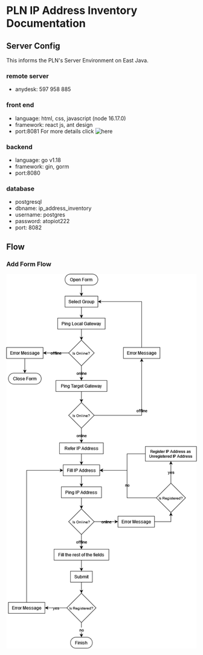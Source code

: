 # PLN IP Address Inventory Documentation

## Server Config

This informs the PLN's Server Environment on East Java.

### remote server

- anydesk: 597 958 885

### front end

- language: html, css, javascript (node 16.17.0)
- framework: react js, ant design
- port:8081
For more details click ![here](https://github.com/atop-indonesia/ip-addr-inventory)

### backend

- language: go v1.18
- framework: gin, gorm
- port:8080

### database

- postgresql
- dbname:   ip_address_inventory
- username: postgres
- password: atopiot222
- port: 8082

## Flow

### Add Form Flow

![Add Form](/images/add-form.png)